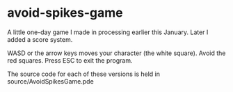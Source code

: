 # avoid-spikes-game
A little one-day game I made in processing earlier this January. Later I added a score system.

WASD or the arrow keys moves your character (the white square).
Avoid the red squares.
Press ESC to exit the program.

The source code for each of these versions is held in source/AvoidSpikesGame.pde
